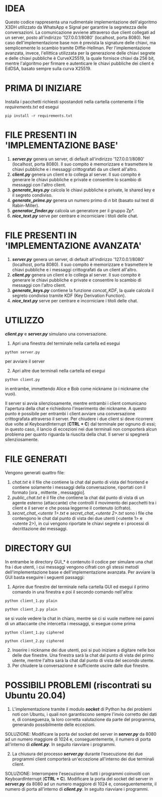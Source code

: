 
# IDEA

Questo codice rappresenta una rudimentale implementazione dell'algoritmo X3DH utilizzato da WhatsApp e Signal per garantire la segretezza delle conversazioni. La comunicazione avviene attraverso due client collegati ad un server, posto all'indirizzo '127.0.0.1/8080' (localhost, porta 8080). 
Nel caso dell'implementazione base non è prevista la signature delle chiavi, ma semplicemente lo scambio tramite Diffie-Hellman.
Per l'implementazione avanzata, invece, l'ellittica utilizzata per la generazione delle chiavi segrete e delle chiavi pubbliche è CurveX25519, la quale fornisce chiavi da 256 bit, mentre l'algoritmo per firmare e autenticare le chiavi pubbliche dei client è EdDSA, basato sempre sulla curva X25519.

# PRIMA DI INIZIARE

Installa i pacchetti richiesti spostandoti nella cartella contenente il file *requirements.txt* ed esegui
```
pip install -r requirements.txt

```
# FILE PRESENTI IN 'IMPLEMENTAZIONE BASE'

1) ***server.py*** genera un server, di default all'indirizzo '127.0.0.1/8080' (localhost, porta 8080). Il suo compito è memorizzare e trasmettere le chiavi pubbliche e i messaggi crittografati da un client all'altro.
2) ***client.py*** genera un client e lo collega al server. Il suo compito è generare le chiavi pubbliche e private e consentire lo scambio di messaggi con l'altro client.
3) ***generate_keys.py*** calcola le chiavi pubbliche e private, le shared key e il segreto condiviso.
4) ***generate_prime.py*** genera un numero primo di *n* bit (basato sul test di Rabin-Miller).
5) ***generator_finder.py*** calcola un generatore per il gruppo Zp*.
6) ***nice_text.py*** serve per centrare e incorniciare i titoli delle chat.

# FILE PRESENTI IN 'IMPLEMENTAZIONE AVANZATA'

1) ***server.py*** genera un server, di default all'indirizzo '127.0.0.1/8080' (localhost, porta 8080). Il suo compito è memorizzare e trasmettere le chiavi pubbliche e i messaggi crittografati da un client all'altro.
2) ***client.py*** genera un client e lo collega al server. Il suo compito è generare le chiavi pubbliche e private e consentire lo scambio di messaggi con l'altro client.
3) ***generate_keys.py*** contiene la funzione *concat_KDF*, la quale calcola il segreto condiviso tramite KDF (Key Derivation Function).
4) ***nice_text.py*** serve per centrare e incorniciare i titoli delle chat.

# UTILIZZO

***client.py*** e ***server.py*** simulano una conversazione.

1) Apri una finestra del terminale nella cartella ed esegui 
```
python server.py

```

per avviare il server

2) Apri altre due terminali nella cartella ed esegui
```
python client.py

```

in entrambe, immettendo Alice e Bob come nickname (o i nickname che vuoi).

Il server si avvia silenziosamente, mentre entrambi i client comunicano l'apertura della chat e richiedono l'inserimento dei nickname.
A questo punto è possibile per entrambi i client avviare una conversazione crittografata attraverso il server.
Per chiudere i due client si deve ricorrere due volte al KeyboardInterrupt (**CTRL + C**) dal terminale per ognuno di essi; in questo caso, il lancio di eccezioni nei due terminali non comporterà alcun problema per quanto riguarda la riuscita della chat.
Il server si spegnerà silenziosamente.

# FILE GENERATI

Vengono generati quattro file:

1) *chat.txt* è il file che contiene la chat dal punto di vista del frontend e contiene solamente i messaggi della conversazione, riportati con il formato [ora , mittente , messaggio].
2) *public_chat.txt* è il file che contiene la chat dal punto di vista di un agente esterno (attaccante) che controlli il movimento dei pacchetti tra i client e il server e che possa leggerne il contenuto (cifrato).
3) *secret_chat_<utente 1>.txt* e *secret_chat_<utente 2>.txt* sono i file che contengono le chat dal punto di vista dei due utenti (<utente 1> e <utente 2>), in cui vengono riportate le chiavi segrete e i processi di decrittazione dei messaggi. 


# DIRECTORY GUI

In entrambe le directory GUI_* è contenuto il codice per simulare una chat fra i due utenti, i cui messaggi vengono cifrati con gli stessi metodi dell'implementazione base e dell'implementazione avanzata. Per avviare la GUI basta eseguire i seguenti passaggi:

1) Aprire due finestre del terminale nella cartella GUI ed esegui il primo comando in una finestra e poi il secondo comando nell'altra:
```
python client_1.py plain

python client_2.py plain

```

se si vuole vedere la chat in chiaro, mentre se ci si vuole mettere nei panni di un attaccante che intercetta i messaggi, si esegue come prima
```
python client_1.py ciphered

python client_2.py ciphered

```

2) Inserire i nickname dei due utenti, poi si può iniziare a digitare nelle box delle due finestre. Una finestra sarà la chat dal punto di vista del primo utente, mentre l'altra sarà la chat dal punto di vista del secondo utente.
3) Per chiudere la conversazione è sufficiente uscire dalle due finestre.



# POSSIBILI PROBLEMI (riscontrati su Ubuntu 20.04)

1) L'implementazione tramite il modulo ***socket*** di Python ha dei problemi noti con Ubuntu, i quali non garantiscono sempre l'invio corretto dei dati e, di conseguenza, la loro corretta valutazione da parte del programma, generando possibilmente delle eccezioni.

SOLUZIONE: Modificare la porta del socket del server in ***server.py*** da 8080 ad un numero maggiore di 1024 e, conseguentemente, il numero di porta all'interno di ***client.py***. In seguito riavviare i programmi.

2) La chiusura del processo ***server.py*** durante l'esecuzione dei due programmi client comporterà un'eccezione all'interno dei due terminali client. 

SOLUZIONE: Interrompere l'esecuzione di tutti i programmi coinvolti con KeyboardInterrupt (**CTRL + C**). Modificare la porta del socket del server in ***server.py*** da 8080 ad un numero maggiore di 1024 e, conseguentemente, il numero di porta all'interno di ***client.py***. In seguito riavviare i programmi.



